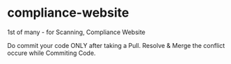 # compliance-website
1st of many - for Scanning, Compliance Website

Do commit your code ONLY after taking a Pull.
Resolve & Merge the conflict occure while Commiting Code.
